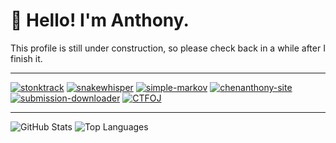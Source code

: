 # 👋 Hello! I'm Anthony.

This profile is still under construction, so please check back in a while after I finish it.

---

[![stonktrack](https://github-readme-stats.vercel.app/api/pin?username=slightlyskepticalpotat&repo=stonktrack&theme=dark&icon_color=6a5acd&hide_border=true)](https://github.com/slightlyskepticalpotat/stonktrack)
[![snakewhisper](https://github-readme-stats.vercel.app/api/pin?username=slightlyskepticalpotat&repo=snakewhisper&theme=dark&icon_color=6a5acd&hide_border=true)](https://github.com/slightlyskepticalpotat/snakewhisper)
[![simple-markov](https://github-readme-stats.vercel.app/api/pin?username=slightlyskepticalpotat&repo=simple-markov&theme=dark&icon_color=6a5acd&hide_border=true)](https://github.com/slightlyskepticalpotat/simple-markov)
[![chenanthony-site](https://github-readme-stats.vercel.app/api/pin?username=slightlyskepticalpotat&repo=chenanthony-site&theme=dark&icon_color=6a5acd&hide_border=true)](https://github.com/slightlyskepticalpotat/chenanthony-site)
[![submission-downloader](https://github-readme-stats.vercel.app/api/pin?username=slightlyskepticalpotat&repo=submission-downloader&theme=dark&icon_color=6a5acd&hide_border=true)](https://github.com/slightlyskepticalpotat/submission-downloader)
[![CTFOJ](https://github-readme-stats.vercel.app/api/pin?username=jdabtieu&repo=CTFOJ&theme=dark&icon_color=6a5acd&hide_border=true)](https://github.com/jdabtieu/CTFOj)

---

![GitHub Stats](https://github-readme-stats.vercel.app/api?username=slightlyskepticalpotat&count_private=true&show_icons=true&theme=dark&icon_color=6a5acd&hide_border=true&line_height=24&custom_title=Contribution%20Stats)
![Top Languages](https://github-readme-stats.vercel.app/api/top-langs?username=slightlyskepticalpotat&theme=dark&hide_border=true&layout=compact&langs_count=8&custom_title=Top%20Languages)

<!--
**slightlyskepticalpotat/slightlyskepticalpotat** is a ✨ _special_ ✨ repository because its `README.md` (this file) appears on your GitHub profile.

Here are some ideas to get you started:

- 🔭 I’m currently working on ...
- 🌱 I’m currently learning ...
- 👯 I’m looking to collaborate on ...
- 🤔 I’m looking for help with ...
- 💬 Ask me about ...
- 📫 How to reach me: ...
- 😄 Pronouns: ...
- ⚡ Fun fact: ...
-->
